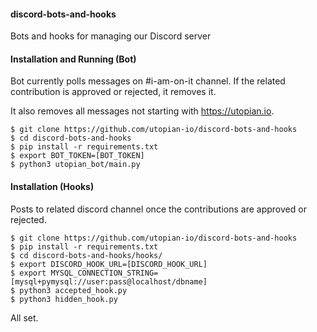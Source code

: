 #### discord-bots-and-hooks
Bots and hooks for managing our Discord server


#### Installation and Running (Bot)

Bot currently polls messages on #i-am-on-it channel. If the related
contribution is approved or rejected, it removes it.

It also removes all messages not starting with https://utopian.io.

```
$ git clone https://github.com/utopian-io/discord-bots-and-hooks
$ cd discord-bots-and-hooks
$ pip install -r requirements.txt
$ export BOT_TOKEN=[BOT_TOKEN]
$ python3 utopian_bot/main.py
```


#### Installation (Hooks)

Posts to related discord channel once the contributions are approved or
rejected.


```
$ git clone https://github.com/utopian-io/discord-bots-and-hooks
$ pip install -r requirements.txt
$ cd discord-bots-and-hooks/hooks/
$ export DISCORD_HOOK_URL=[DISCORD_HOOK_URL]
$ export MYSQL_CONNECTION_STRING=[mysql+pymysql://user:pass@localhost/dbname]
$ python3 accepted_hook.py
$ python3 hidden_hook.py
```

All set.
